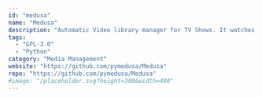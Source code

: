 ```yaml
---
id: "medusa"
name: "Medusa"
description: "Automatic Video library manager for TV Shows. It watches for new episodes of your favorite shows, and when they are posted it does its magic."
tags:
  - "GPL-3.0"
  - "Python"
category: "Media Management"
website: "https://github.com/pymedusa/Medusa"
repo: "https://github.com/pymedusa/Medusa"
#image: "/placeholder.svg?height=300&width=400"
---
```


